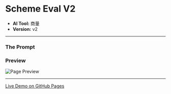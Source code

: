 # Scheme Eval V2

* **AI Tool:** 商量
* **Version:** v2

---

### The Prompt

>

### Preview

![Page Preview](./preview.png)

---

[Live Demo on GitHub Pages](https://your-username.github.io/AI-Frontend-Gallery/商量/scheme-eval-v2/)
